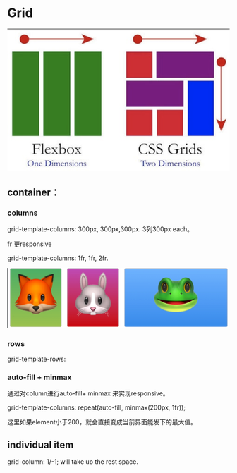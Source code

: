 # Grid

![](../.gitbook/assets/image%20%2810%29.png)

## container：

### columns

grid-template-columns: 300px, 300px,300px.  3列300px each。

fr 更responsive 

grid-template-columns: 1fr, 1fr, 2fr. 

![](../.gitbook/assets/image%20%285%29.png)

### rows

grid-template-rows: 

### auto-fill + minmax

通过对column进行auto-fill+ minmax 来实现responsive。

grid-template-columns: repeat\(auto-fill, minmax\(200px, 1fr\)\);

这里如果element小于200，就会直接变成当前界面能发下的最大值。

## individual item

grid-column: 1/-1;   will take up the rest space. 


